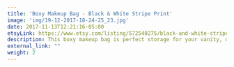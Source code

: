 ```yaml
---
title: 'Boxy Makeup Bag - Black & White Stripe Print'
image: 'img/19-12-2017-18-24-25_23.jpg'
date: 2017-11-13T12:21:16-05:00
etsyLink: https://www.etsy.com/listing/572540275/black-and-white-stripe-makeup-bag?ref=shop_home_active_24
description: This boxy makeup bag is perfect storage for your vanity, or bathroom sink. It has a lot of room to store everything from makeup palettes, brushes, to your everyday essentials. Great for travel, lined with sturdy interfacing and handle attached to the side.Lined with ProSoft® Food Safe Waterproof PUL Fabric to wipe clean during use. Fabric pattern image will vary slightly and be unique for each bag.Bag measurements:• 9" long• 5 1/2" tall• 5" wide
external_link: ""
weight: 2
---
```

